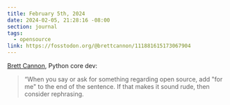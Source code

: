 ```yaml
---
title: February 5th, 2024
date: 2024-02-05, 21:28:16 -08:00
section: journal
tags:
  - opensource
link: https://fosstodon.org/@brettcannon/111881615173067904
---
```

[Brett Cannon](https://fosstodon.org/@brettcannon/111881615173067904), Python core dev:

> “When you say or ask for something regarding open source, add "for me" to the end of the sentence. If that makes it sound rude, then consider rephrasing.

